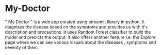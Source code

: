 # My-Doctor
   " My Doctor " is a web app created using streamlit library in python. It diagnises the disease based on the symptoms and provides us with it's description and precautions. It uses Random Forest classifier to build the model and predicts the output.
    It also offers another feature i.e. the Explore page where we can see various visuals about the diseases , symptoms and severity of them.
    
